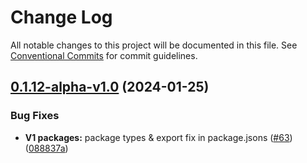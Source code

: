 # Change Log

All notable changes to this project will be documented in this file.
See [Conventional Commits](https://conventionalcommits.org) for commit guidelines.

## [0.1.12-alpha-v1.0](https://github.com/PAST3LLE/schematics-monorepo/compare/@past3lle/utils@0.1.11...@past3lle/utils@0.1.12-alpha-v1.0) (2024-01-25)


### Bug Fixes

* **V1 packages:**  package types & export fix in package.jsons ([#63](https://github.com/PAST3LLE/schematics-monorepo/issues/63)) ([088837a](https://github.com/PAST3LLE/schematics-monorepo/commit/088837aab3b1b1de1bab441be90880199b7af62b))
